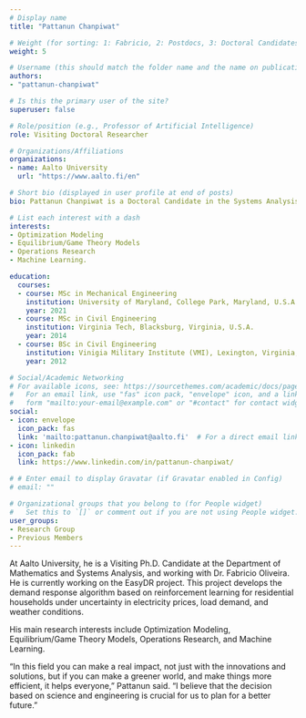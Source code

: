 ```yaml
---
# Display name
title: "Pattanun Chanpiwat"

# Weight (for sorting: 1: Fabricio, 2: Postdocs, 3: Doctoral Candidates, 4: Research Assistants)
weight: 5

# Username (this should match the folder name and the name on publications)
authors:
- "pattanun-chanpiwat"

# Is this the primary user of the site?
superuser: false

# Role/position (e.g., Professor of Artificial Intelligence)
role: Visiting Doctoral Researcher

# Organizations/Affiliations
organizations:
- name: Aalto University
  url: "https://www.aalto.fi/en"

# Short bio (displayed in user profile at end of posts)
bio: Pattanun Chanpiwat is a Doctoral Candidate in the Systems Analysis Laboratory in Aalto University.

# List each interest with a dash
interests:
- Optimization Modeling
- Equilibrium/Game Theory Models
- Operations Research 
- Machine Learning. 

education:
  courses:
  - course: MSc in Mechanical Engineering
    institution: University of Maryland, College Park, Maryland, U.S.A.
    year: 2021
  - course: MSc in Civil Engineering
    institution: Virginia Tech, Blacksburg, Virginia, U.S.A.
    year: 2014
  - course: BSc in Civil Engineering
    institution: Vinigia Military Institute (VMI), Lexington, Virginia, U.S.A.
    year: 2012

# Social/Academic Networking
# For available icons, see: https://sourcethemes.com/academic/docs/page-builder/#icons
#   For an email link, use "fas" icon pack, "envelope" icon, and a link in the
#   form "mailto:your-email@example.com" or "#contact" for contact widget.
social:
- icon: envelope
  icon_pack: fas
  link: 'mailto:pattanun.chanpiwat@aalto.fi'  # For a direct email link, use "mailto:test@example.org".
- icon: linkedin
  icon_pack: fab
  link: https://www.linkedin.com/in/pattanun-chanpiwat/

# # Enter email to display Gravatar (if Gravatar enabled in Config)
# email: ""

# Organizational groups that you belong to (for People widget)
#   Set this to `[]` or comment out if you are not using People widget.
user_groups:
- Research Group
- Previous Members
---
```



At Aalto University, he is a Visiting Ph.D. Candidate at the Department of Mathematics and Systems Analysis, and working with Dr. Fabricio Oliveira. He is currently working on the EasyDR project. This project develops the demand response algorithm based on reinforcement learning for residential households under uncertainty in electricity prices, load demand, and weather conditions. 

His main research interests include Optimization Modeling, Equilibrium/Game Theory Models, Operations Research, and Machine Learning. 

“In this field you can make a real impact, not just with the innovations and solutions, but if you can make a greener world, and make things more efficient, it helps everyone,” Pattanun said. “I believe that the decision based on science and engineering is crucial for us to plan for a better future.”


